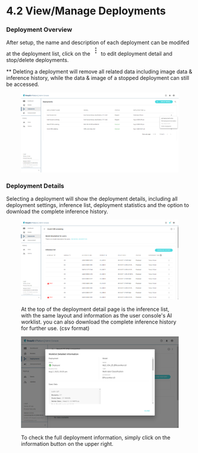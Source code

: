 # 4.2 View/Manage Deployments

### Deployment Overview

After setup, the name and description of each deployment can be modifed at the deployment list, click on the ![](../../.gitbook/assets/adm-icon-1.png) to edit deployment detail and stop/delete deployments.

\*\* Deleting a deployment will remove all related data including image data & inference history, while the data & image of a stopped deployment can still be accessed.

<figure><img src="../../.gitbook/assets/Deeploy-adm-4-2-1.png" alt=""><figcaption></figcaption></figure>

### Deployment Details

Selecting a deployment will show the deployment details, including all deployment settings, inference list, deployment statistics and the option to download the complete inference history.

<figure><img src="../../.gitbook/assets/Deeploy-adm-4-2-0.png" alt=""><figcaption><p>At the top of the deployment detail page is the inference list, with the same layout and information as the user console's AI worklist. you can also download the complete inference history for further use. (csv format)</p></figcaption></figure>

<figure><img src="../../.gitbook/assets/Deeploy-adm-4-2-0-2.png" alt=""><figcaption><p>To check the full deployment information, simply click on the information button on the upper right.  </p></figcaption></figure>
